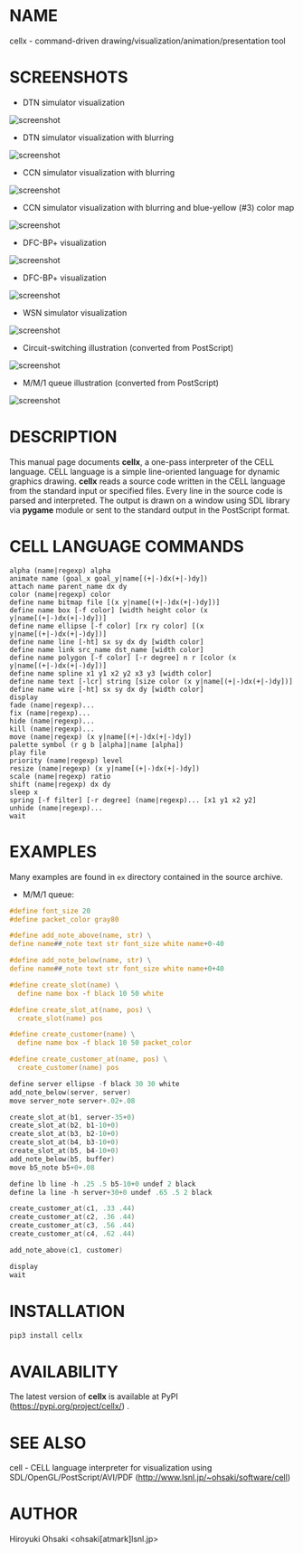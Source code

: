 # NAME

cellx - command-driven drawing/visualization/animation/presentation tool

# SCREENSHOTS

- DTN simulator visualization

![screenshot](https://raw.githubusercontent.com/h-ohsaki/cellx/master/screenshot/pdtnsim.png)

- DTN simulator visualization with blurring

![screenshot](https://raw.githubusercontent.com/h-ohsaki/cellx/master/screenshot/pdtnsim-filter.png)

- CCN simulator visualization with blurring

![screenshot](https://raw.githubusercontent.com/h-ohsaki/cellx/master/screenshot/ccn-filter.png)

- CCN simulator visualization with blurring and blue-yellow (#3) color map

![screenshot](https://raw.githubusercontent.com/h-ohsaki/cellx/master/screenshot/ccn-filter-3.png)

- DFC-BP+ visualization

![screenshot](https://raw.githubusercontent.com/h-ohsaki/cellx/master/screenshot/pdfcsim-random.png)

- DFC-BP+ visualization

![screenshot](https://raw.githubusercontent.com/h-ohsaki/cellx/master/screenshot/pdfcsim-grid.png)

- WSN simulator visualization

![screenshot](https://raw.githubusercontent.com/h-ohsaki/cellx/master/screenshot/pwsnsim.png)

- Circuit-switching illustration (converted from PostScript)

![screenshot](https://raw.githubusercontent.com/h-ohsaki/cellx/master/screenshot/circuit-switching.png)

- M/M/1 queue illustration (converted from PostScript)

![screenshot](https://raw.githubusercontent.com/h-ohsaki/cellx/master/screenshot/queue.png)

# DESCRIPTION

This manual page documents **cellx**, a one-pass interpreter of the CELL
language.  CELL language is a simple line-oriented language for dynamic
graphics drawing.  **cellx** reads a source code written in the CELL language
from the standard input or specified files.  Every line in the source code is
parsed and interpreted.  The output is drawn on a window using SDL library via
**pygame** module or sent to the standard output in the PostScript format.

# CELL LANGUAGE COMMANDS

```
alpha (name|regexp) alpha
animate name (goal_x goal_y|name[(+|-)dx(+|-)dy])
attach name parent_name dx dy
color (name|regexp) color
define name bitmap file [(x y|name[(+|-)dx(+|-)dy])]
define name box [-f color] [width height color (x y|name[(+|-)dx(+|-)dy])]
define name ellipse [-f color] [rx ry color] [(x y|name[(+|-)dx(+|-)dy])]
define name line [-ht] sx sy dx dy [width color]
define name link src_name dst_name [width color]
define name polygon [-f color] [-r degree] n r [color (x y|name[(+|-)dx(+|-)dy])]
define name spline x1 y1 x2 y2 x3 y3 [width color]
define name text [-lcr] string [size color (x y|name[(+|-)dx(+|-)dy])]
define name wire [-ht] sx sy dx dy [width color]
display
fade (name|regexp)...
fix (name|regexp)...
hide (name|regexp)...
kill (name|regexp)...
move (name|regexp) (x y|name[(+|-)dx(+|-)dy])
palette symbol (r g b [alpha]|name [alpha])
play file
priority (name|regexp) level
resize (name|regexp) (x y|name[(+|-)dx(+|-)dy])
scale (name|regexp) ratio
shift (name|regexp) dx dy
sleep x
spring [-f filter] [-r degree] (name|regexp)... [x1 y1 x2 y2]
unhide (name|regexp)...
wait
```

# EXAMPLES

Many examples are found in `ex` directory contained in the source archive.

- M/M/1 queue:
```c
#define font_size 20
#define packet_color gray80

#define add_note_above(name, str) \
define name##_note text str font_size white name+0-40

#define add_note_below(name, str) \
define name##_note text str font_size white name+0+40

#define create_slot(name) \
  define name box -f black 10 50 white

#define create_slot_at(name, pos) \
  create_slot(name) pos

#define create_customer(name) \
  define name box -f black 10 50 packet_color

#define create_customer_at(name, pos) \
  create_customer(name) pos

define server ellipse -f black 30 30 white
add_note_below(server, server) 
move server_note server+.02+.08

create_slot_at(b1, server-35+0)
create_slot_at(b2, b1-10+0)
create_slot_at(b3, b2-10+0)
create_slot_at(b4, b3-10+0)
create_slot_at(b5, b4-10+0)
add_note_below(b5, buffer)
move b5_note b5+0+.08

define lb line -h .25 .5 b5-10+0 undef 2 black
define la line -h server+30+0 undef .65 .5 2 black

create_customer_at(c1, .33 .44)
create_customer_at(c2, .36 .44)
create_customer_at(c3, .56 .44)
create_customer_at(c4, .62 .44)

add_note_above(c1, customer)

display
wait

```
# INSTALLATION

```python
pip3 install cellx
```

# AVAILABILITY

The latest version of **cellx** is available at PyPI
(https://pypi.org/project/cellx/) .

# SEE ALSO

cell - CELL language interpreter for visualization using
SDL/OpenGL/PostScript/AVI/PDF (http://www.lsnl.jp/~ohsaki/software/cell)

# AUTHOR

Hiroyuki Ohsaki <ohsaki[atmark]lsnl.jp>
